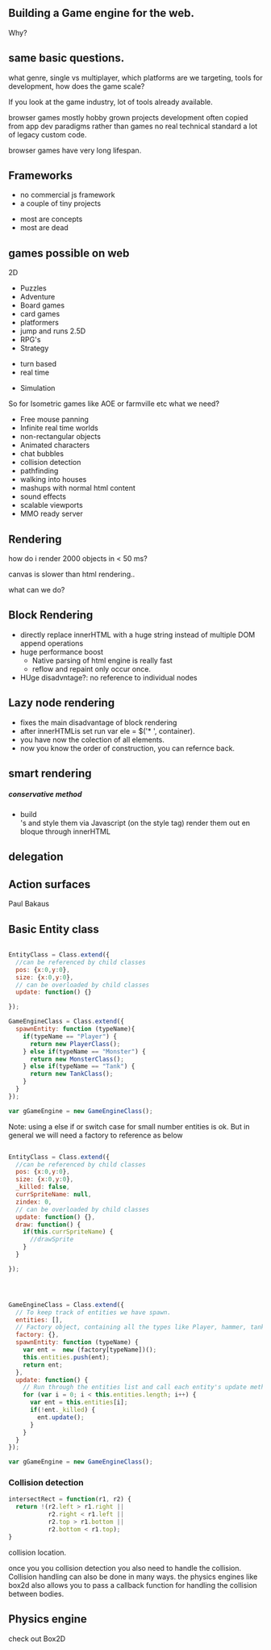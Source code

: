 ## Building a Game engine for the web.

Why?

## same basic questions.
what genre, single vs multiplayer, which platforms are we targeting, tools for development, how does the game scale?

If you look at the game industry, lot of tools already available.

browser games
mostly hobby grown projects
development often copied from app dev paradigms rather than games
no real technical standard
a lot of legacy custom code.

browser games have very long lifespan.

## Frameworks
* no commercial js framework
* a couple of tiny projects
 - most are concepts
 - most are dead

## games possible on web
2D
* Puzzles
* Adventure
* Board games
* card games
* platformers
* jump and runs
2.5D
* RPG's
* Strategy
 - turn based
 - real time
* Simulation

So for Isometric games like AOE or farmville etc what we need?

* Free mouse panning
* Infinite real time worlds
* non-rectangular objects
* Animated characters
* chat bubbles
* collision detection
* pathfinding
* walking into houses
* mashups with normal html content
* sound effects
* scalable viewports
* MMO ready server


## Rendering
how do i render 2000 objects in < 50 ms?

canvas is slower than html rendering..

what can we do?
## Block Rendering
* directly replace innerHTML with a huge string instead of multiple DOM append operations
* huge performance boost
  - Native parsing of html engine is really fast
  - reflow and repaint only occur once.
* HUge disadvntage?:  no reference to individual nodes

## Lazy node rendering
* fixes the main disadvantage of block rendering
* after innerHTMLis set run
var ele = $('* ', container).
* you have now the colection of all elements.
* now you know the order of construction, you can refernce back.

## smart rendering
##### conservative method
* build <div>'s and style them via Javascript (on the style tag)
render them out en bloque through innerHTML

## delegation

## Action surfaces
Paul Bakaus

## Basic Entity class
```js

EntityClass = Class.extend({
  //can be referenced by child classes
  pos: {x:0,y:0},
  size: {x:0,y:0},
  // can be overloaded by child classes
  update: function() {}

});

GameEngineClass = Class.extend({
  spawnEntity: function (typeName){
    if(typeName == "Player") {
      return new PlayerClass();
    } else if(typeName == "Monster") {
      return new MonsterClass();
    } else if(typeName == "Tank") {
      return new TankClass();
    }
  }
});

var gGameEngine = new GameEngineClass();
```
Note: using a else if or switch case for small number entities is ok. But in general we will need a factory to reference as below
```js

EntityClass = Class.extend({
  //can be referenced by child classes
  pos: {x:0,y:0},
  size: {x:0,y:0},
  _killed: false,
  currSpriteName: null,
  zindex: 0,
  // can be overloaded by child classes
  update: function() {},
  draw: function() {
    if(this.currSpriteName) {
      //drawSprite
    }
  }

});




GameEngineClass = Class.extend({
  // To keep track of entities we have spawn.
  entities: [],
  // Factory object, containing all the types like Player, hammer, tank, monster, mine etc
  factory: {},
  spawnEntity: function (typeName) {
    var ent =  new (factory[typeName])();
    this.entities.push(ent);
    return ent;
  },
  update: function() {
    // Run through the entities list and call each entity's update method
    for (var i = 0; i < this.entities.length; i++) {
      var ent = this.entities[i];
      if(!ent._killed) {
        ent.update();
      }
    }
  }
});

var gGameEngine = new GameEngineClass();
```

### Collision detection
```js
intersectRect = function(r1, r2) {
  return !(r2.left > r1.right ||
           r2.right < r1.left ||
           r2.top > r1.bottom ||
           r2.bottom < r1.top);
}
```

collision location.

once you you collision detection you also need to handle the collision.
Collision handling can also be done in many ways.
the physics engines like box2d also allows you to pass a callback function for handling the collision between bodies.

## Physics engine
check out Box2D
